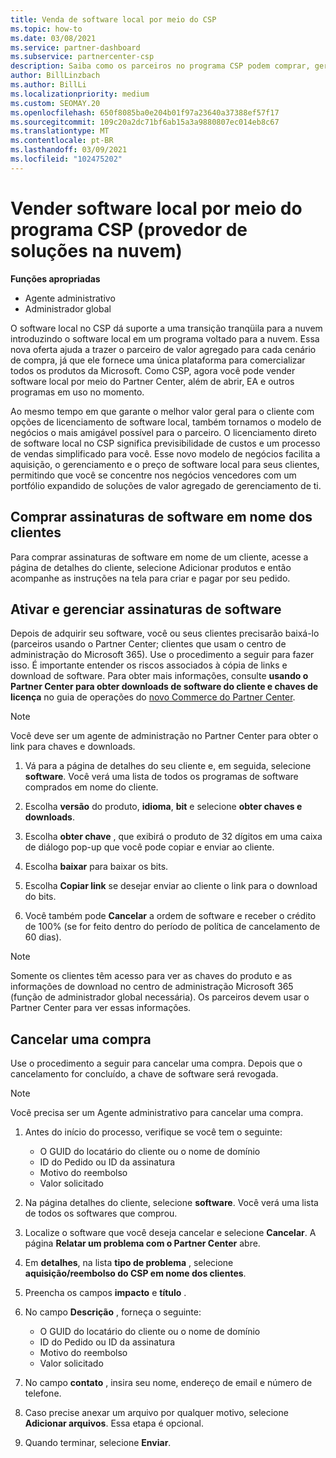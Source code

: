 ```yaml
---
title: Venda de software local por meio do CSP
ms.topic: how-to
ms.date: 03/08/2021
ms.service: partner-dashboard
ms.subservice: partnercenter-csp
description: Saiba como os parceiros no programa CSP podem comprar, gerenciar, vender e cancelar assinaturas de software local em nome dos clientes no Partner Center.
author: BillLinzbach
ms.author: BillLi
ms.localizationpriority: medium
ms.custom: SEOMAY.20
ms.openlocfilehash: 650f8085ba0e204b01f97a23640a37388ef57f17
ms.sourcegitcommit: 109c20a2dc71bf6ab15a3a9880807ec014eb8c67
ms.translationtype: MT
ms.contentlocale: pt-BR
ms.lasthandoff: 03/09/2021
ms.locfileid: "102475202"
---
```

# <a name="sell-on-premises-software-through-the-cloud-solution-provider-csp-program"></a>Vender software local por meio do programa CSP (provedor de soluções na nuvem)

**Funções apropriadas**

- Agente administrativo
- Administrador global

O software local no CSP dá suporte a uma transição tranqüila para a nuvem introduzindo o software local em um programa voltado para a nuvem. Essa nova oferta ajuda a trazer o parceiro de valor agregado para cada cenário de compra, já que ele fornece uma única plataforma para comercializar todos os produtos da Microsoft. Como CSP, agora você pode vender software local por meio do Partner Center, além de abrir, EA e outros programas em uso no momento.  
 
Ao mesmo tempo em que garante o melhor valor geral para o cliente com opções de licenciamento de software local, também tornamos o modelo de negócios o mais amigável possível para o parceiro. O licenciamento direto de software local no CSP significa previsibilidade de custos e um processo de vendas simplificado para você. Esse novo modelo de negócios facilita a aquisição, o gerenciamento e o preço de software local para seus clientes, permitindo que você se concentre nos negócios vencedores com um portfólio expandido de soluções de valor agregado de gerenciamento de ti.

## <a name="buy-software-subscriptions-on-behalf-of-customers"></a>Comprar assinaturas de software em nome dos clientes

Para comprar assinaturas de software em nome de um cliente, acesse a página de detalhes do cliente, selecione Adicionar produtos e então acompanhe as instruções na tela para criar e pagar por seu pedido.

## <a name="activate-and-manage-software-subscriptions"></a>Ativar e gerenciar assinaturas de software

Depois de adquirir seu software, você ou seus clientes precisarão baixá-lo (parceiros usando o Partner Center; clientes que usam o centro de administração do Microsoft 365). Use o procedimento a seguir para fazer isso. É importante entender os riscos associados à cópia de links e download de software. Para obter mais informações, consulte **usando o Partner Center para obter downloads de software do cliente e chaves de licença** no guia de operações do [novo Commerce do Partner Center](https://partner.microsoft.com/resources/detail/partner-center-new-commerce-operations-guide-pdf).

>[!NOTE]
>Você deve ser um agente de administração no Partner Center para obter o link para chaves e downloads.

1. Vá para a página de detalhes do seu cliente e, em seguida, selecione **software**. Você verá uma lista de todos os programas de software comprados em nome do cliente.

2. Escolha **versão** do produto, **idioma**, **bit** e selecione **obter chaves e downloads**. 

3. Escolha **obter chave** , que exibirá o produto de 32 dígitos em uma caixa de diálogo pop-up que você pode copiar e enviar ao cliente. 

4. Escolha **baixar** para baixar os bits. 

5. Escolha **Copiar link** se desejar enviar ao cliente o link para o download do bits. 

6. Você também pode **Cancelar** a ordem de software e receber o crédito de 100% (se for feito dentro do período de política de cancelamento de 60 dias).

>[!NOTE]
>Somente os clientes têm acesso para ver as chaves do produto e as informações de download no centro de administração Microsoft 365 (função de administrador global necessária). Os parceiros devem usar o Partner Center para ver essas informações.

## <a name="cancel-a-purchase"></a>Cancelar uma compra

Use o procedimento a seguir para cancelar uma compra. Depois que o cancelamento for concluído, a chave de software será revogada.

>[!NOTE]
>Você precisa ser um Agente administrativo para cancelar uma compra. 

1.  Antes do início do processo, verifique se você tem o seguinte: 
    - O GUID do locatário do cliente ou o nome de domínio
    - ID do Pedido ou ID da assinatura
    - Motivo do reembolso
    - Valor solicitado

2.  Na página detalhes do cliente, selecione **software**. Você verá uma lista de todos os softwares que comprou. 

3.  Localize o software que você deseja cancelar e selecione **Cancelar**. A página **Relatar um problema com o Partner Center** abre. 

4.  Em **detalhes**, na lista **tipo de problema** , selecione **aquisição/reembolso do CSP em nome dos clientes**.

5.  Preencha os campos **impacto** e **título** . 

6.  No campo **Descrição** , forneça o seguinte: 
    -   O GUID do locatário do cliente ou o nome de domínio
    -   ID do Pedido ou ID da assinatura
    -   Motivo do reembolso
    -   Valor solicitado

7.  No campo **contato** , insira seu nome, endereço de email e número de telefone. 

8.  Caso precise anexar um arquivo por qualquer motivo, selecione **Adicionar arquivos**. Essa etapa é opcional. 

9.  Quando terminar, selecione **Enviar**.